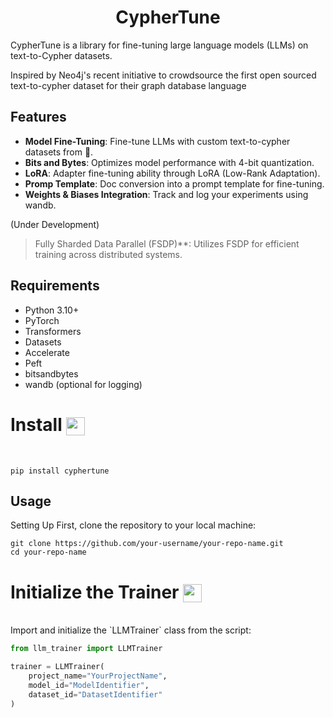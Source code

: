 <h1 align="center">
CypherTune
</h1>

CypherTune is a library for fine-tuning large language models (LLMs) on text-to-Cypher datasets. 


Inspired by Neo4j's recent initiative to crowdsource the first open sourced text-to-cypher dataset for their graph database language

## Features

- **Model Fine-Tuning**: Fine-tune LLMs with custom text-to-cypher datasets from 🤗.
- **Bits and Bytes**: Optimizes model performance with 4-bit quantization.
- **LoRA**: Adapter fine-tuning ability through LoRA (Low-Rank Adaptation).
- **Promp Template**: Doc conversion into a prompt template for fine-tuning.
- **Weights & Biases Integration**: Track and log your experiments using wandb.

(Under Development)
> Fully Sharded Data Parallel (FSDP)**: Utilizes FSDP for efficient training across distributed systems.

## Requirements

- Python 3.10+
- PyTorch
- Transformers
- Datasets
- Accelerate
- Peft
- bitsandbytes
- wandb (optional for logging)

# Install <img align="center" width="30" height="29" src="https://media.giphy.com/media/sULKEgDMX8LcI/giphy.gif">
<br>

```
pip install cyphertune
```

## Usage

Setting Up
First, clone the repository to your local machine:

```
git clone https://github.com/your-username/your-repo-name.git
cd your-repo-name
```

# Initialize the Trainer <img align="center" width="30" height="29" src="https://media.giphy.com/media/QLcCBdBemDIqpbK6jA/giphy.gif">
<br>
Import and initialize the `LLMTrainer` class from the script:

```py
from llm_trainer import LLMTrainer

trainer = LLMTrainer(
    project_name="YourProjectName",
    model_id="ModelIdentifier",
    dataset_id="DatasetIdentifier"
)
```

